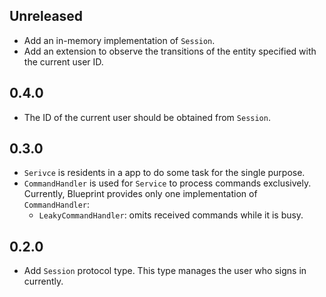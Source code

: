 ## Unreleased

- Add an in-memory implementation of `Session`.
- Add an extension to observe the transitions of the entity specified with the current user ID.


## 0.4.0

- The ID of the current user should be obtained from `Session`.


## 0.3.0

- `Serivce` is residents in a app to do some task for the single purpose.
- `CommandHandler` is used for `Service` to process commands exclusively. Currently, Blueprint provides only one implementation of `CommandHandler`:
    - `LeakyCommandHandler`: omits received commands while it is busy.


## 0.2.0

- Add `Session` protocol type. This type manages the user who signs in currently.
